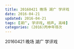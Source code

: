 ```yaml
---
title: 20160421 晚场 湖广 学评戏
date: 2016-04-21
updated: 2016-04-21
tags: [湖广, 学评戏, 相声, 高峰] 
categories: (2016)丙申年场次 
---
```

20160421 晚场 湖广 学评戏
